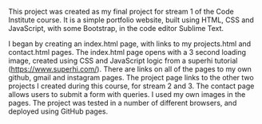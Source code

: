 This project was created as my final project for stream 1 of the Code Institute course. It is a simple portfolio website, built using HTML, CSS and JavaScript, with some Bootstrap, in the code editor Sublime Text.

I began by creating an index.html page, with links to my projects.html and contact.html pages. The index.html page opens with a 3 second loading image, created using CSS and JavaScript logic from a superhi tutorial (https://www.superhi.com/). There are links on all of the pages to my own github, gmail and instagram pages. The project page links to the other two projects I created during this course, for stream 2 and 3. The contact page allows users to submit a form with queries. I used my own images in the pages. The project was tested in a number of different browsers, and deployed using GitHub pages.
